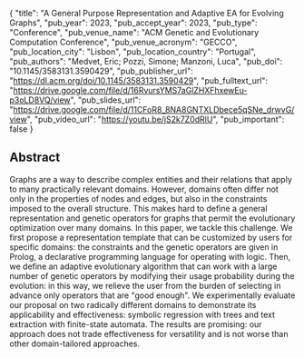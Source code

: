 {
  "title": "A General Purpose Representation and Adaptive EA for Evolving Graphs",
  "pub_year": 2023,
  "pub_accept_year": 2023,
  "pub_type": "Conference",
  "pub_venue_name": "ACM Genetic and Evolutionary Computation Conference",
  "pub_venue_acronym": "GECCO",
  "pub_location_city": "Lisbon",
  "pub_location_country": "Portugal",
  "pub_authors": "Medvet, Eric; Pozzi, Simone; Manzoni, Luca",
  "pub_doi": "10.1145/3583131.3590429",
  "pub_publisher_url": "https://dl.acm.org/doi/10.1145/3583131.3590429",
  "pub_fulltext_url": "https://drive.google.com/file/d/16RvursYMS7aGlZHXFhxewEu-p3oLD8VQ/view",
  "pub_slides_url": "https://drive.google.com/file/d/11CFoR8_8NA8GNTXLDbece5qSNe_drwvG/view",
  "pub_video_url": "https://youtu.be/jS2k7Z0dRlU",
  "pub_important": false
}

## Abstract
Graphs are a way to describe complex entities and their relations that apply to many practically relevant domains. However, domains often differ not only in the properties of nodes and edges, but also in the constraints imposed to the overall structure. This makes hard to define a general representation and genetic operators for graphs that permit the evolutionary optimization over many domains. In this paper, we tackle this challenge. We first propose a representation template that can be customized by users for specific domains: the constraints and the genetic operators are given in Prolog, a declarative programming language for operating with logic. Then, we define an adaptive evolutionary algorithm that can work with a large number of genetic operators by modifying their usage probability during the evolution: in this way, we relieve the user from the burden of selecting in advance only operators that are "good enough". We experimentally evaluate our proposal on two radically different domains to demonstrate its applicability and effectiveness: symbolic regression with trees and text extraction with finite-state automata. The results are promising: our approach does not trade effectiveness for versatility and is not worse than other domain-tailored approaches.
